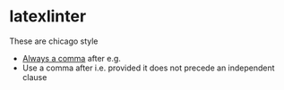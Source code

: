 # latexlinter

These are chicago style
- [Always a comma](https://english.stackexchange.com/questions/30516/should-i-use-a-comma-before-and-or-or) after e.g.
- Use a comma after i.e. provided it does not precede an independent clause
